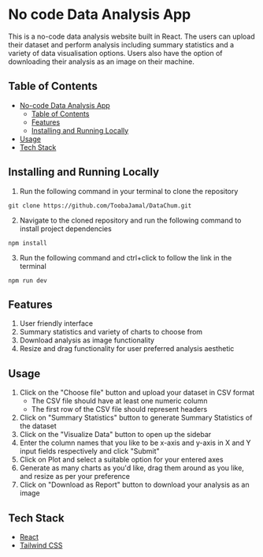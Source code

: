 # No code Data Analysis App

This is a no-code data analysis website built in React. The users can upload their dataset and perform analysis including summary statistics and a variety of data visualisation options. Users also have the option of downloading their analysis as an image on their machine.

## Table of Contents

- [No-code Data Analysis App](#no-code-data-analysis-app)
  - [Table of Contents](#table-of-contents)
  - [Features](#features)
  - [Installing and Running Locally](#installing-and-running-locally)
- [Usage](#usage)
- [Tech Stack](#tech-stack)

## Installing and Running Locally
1. Run the following command in your terminal to clone the repository
```
git clone https://github.com/ToobaJamal/DataChum.git
```
2. Navigate to the cloned repository and run the following command to install project dependencies
```
npm install
```
3. Run the following command and ctrl+click to follow the link in the terminal
```
npm run dev
```

## Features
1. User friendly interface 
2. Summary statistics and variety of charts to choose from
3. Download analysis as image functionality
4. Resize and drag functionality for user preferred analysis aesthetic

## Usage

1. Click on the "Choose file" button and upload your dataset in CSV format
   - The CSV file should have at least one numeric column
   - The first row of the CSV file should represent headers
2. Click on "Summary Statistics" button to generate Summary Statistics of the dataset
3. Click on the "Visualize Data" button to open up the sidebar
4. Enter the column names that you like to be x-axis and y-axis in X and Y input fields respectively and click "Submit"
5. Click on Plot and select a suitable option for your entered axes
6. Generate as many charts as you'd like, drag them around as you like, and resize as per your preference
7. Click on "Download as Report" button to download your analysis as an image

## Tech Stack
- [React](https://reactjs.org/)
- [Tailwind CSS](https://tailwindcss.com/)
